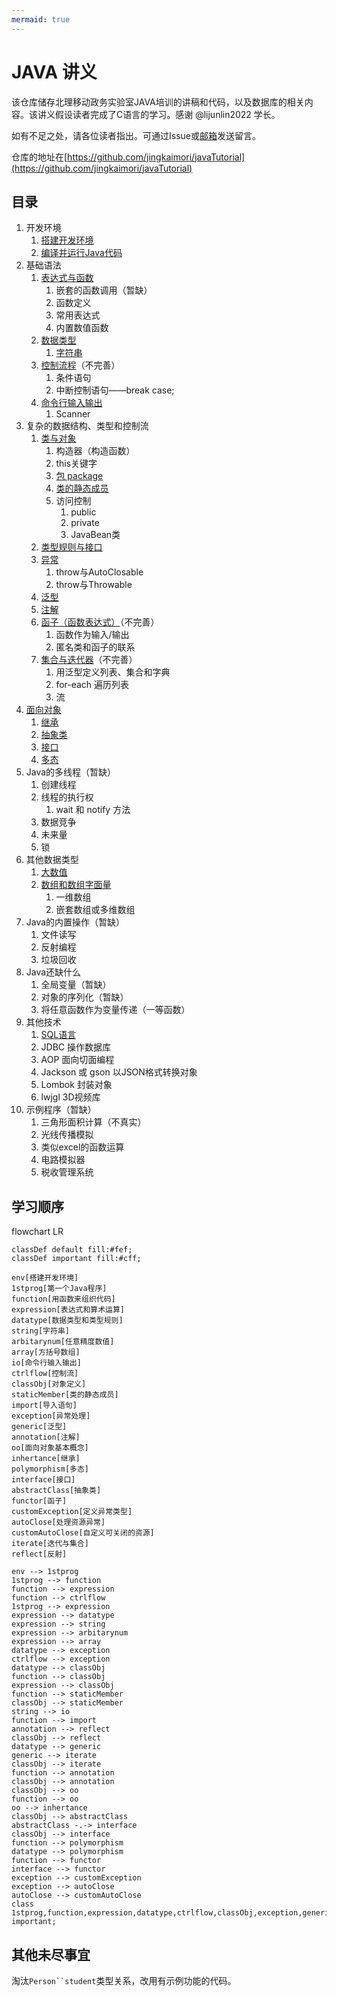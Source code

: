 ```yaml
---
mermaid: true
---
```

# JAVA 讲义

该仓库储存北理移动政务实验室JAVA培训的讲稿和代码，以及数据库的相关内容。该讲义假设读者完成了C语言的学习。感谢 @lijunlin2022 学长。

如有不足之处，请各位读者指出。可通过Issue或[邮箱](mailto:jingkaimori@gmail.com)发送留言。

仓库的地址在[https://github.com/jingkaimori/javaTutorial](https://github.com/jingkaimori/javaTutorial)

## 目录
1. 开发环境
    1. [搭建开发环境](./开发环境/开发环境.md)
    2. [编译并运行Java代码](./开发环境/第一个Java程序.md)
2. 基础语法
    1. [表达式与函数](./基础语法/02_表达式和函数.md)
        1. 嵌套的函数调用（暂缺）
        2. 函数定义
        3. 常用表达式
        4. 内置数值函数
    2. [数据类型](./基础语法/01_数据类型.md)
        1. [字符串](./基础语法/03_字符串.md)
    3. [控制流程](./基础语法/04_控制流程.md)（不完善）
        1. 条件语句
        2. 中断控制语句——break case;
    4. [命令行输入输出](./基础语法/05_输入输出.md)
        1. Scanner
3. 复杂的数据结构、类型和控制流
    1. [类与对象](./类型与对象/01_类与对象.md)
        1. 构造器（构造函数）
        2. this关键字
        3. [包 package](./类型与对象/02_package和import.md)
        4. [类的静态成员](./类型与对象/05_类的静态成员.md)
        5. 访问控制
            1. public
            2. private
            3. JavaBean类
    2. [类型规则与接口](./类型与对象/03_接口初步.md)
    3. [异常](./类型与对象/04_异常.md)
        1. throw与AutoClosable
        2. throw与Throwable
    4. [泛型](./类型与对象/08_泛型.md)
    5. [注解](./类型与对象/09_注解.md)
    6. [函子（函数表达式）](./类型与对象/10_函子.md)（不完善）
        1. 函数作为输入/输出
        2. 匿名类和函子的联系
    7. [集合与迭代器](./类型与对象/11_容器与集合.md)（不完善）
        1. 用泛型定义列表、集合和字典
        2. for-each 遍历列表
        3. 流
4. [面向对象](./面向对象/01_什么是面向对象.md)
    1. [继承](./面向对象/03_继承.md)
    2. [抽象类](./面向对象/06_抽象类.md)
    3. [接口](./面向对象/07_接口.md)
    4. [多态](./面向对象/05_多态.md)
5. Java的多线程（暂缺）
    1. 创建线程
    2. 线程的执行权
        1. wait 和 notify 方法
    3. 数据竞争
    4. 未来量
    5. 锁
6. 其他数据类型
    1. [大数值](./其他数据类型/01_大数值.md)
    2. [数组和数组字面量](./其他数据类型/02_数组.md)
        1. 一维数组
        2. 嵌套数组或多维数组
7. Java的内置操作（暂缺）
    1. 文件读写
    2. 反射编程
    3. 垃圾回收
8. Java还缺什么
    1. 全局变量（暂缺）
    2. 对象的序列化（暂缺）
    3. 将任意函数作为变量传递（一等函数）
9. 其他技术 
    1. [SQL语言](./数据库基本知识/SQL.md)
    1. JDBC 操作数据库
    2. AOP 面向切面编程
    3. Jackson 或 gson 以JSON格式转换对象
    4. Lombok 封装对象
    5. lwjgl 3D视频库
10. 示例程序（暂缺）
    1. 三角形面积计算（不真实）
    1. 光线传播模拟
    2. 类似excel的函数运算
    4. 电路模拟器
    5. 税收管理系统

## 学习顺序

<div class="mermaid">
flowchart LR

    classDef default fill:#fef;
    classDef important fill:#cff;

    env[搭建开发环境]
    1stprog[第一个Java程序]
    function[用函数来组织代码]
    expression[表达式和算术运算]
    datatype[数据类型和类型规则]
    string[字符串]
    arbitarynum[任意精度数值]
    array[方括号数组]
    io[命令行输入输出]
    ctrlflow[控制流]
    classObj[对象定义]
    staticMember[类的静态成员]
    import[导入语句]
    exception[异常处理]
    generic[泛型]
    annotation[注解]
    oo[面向对象基本概念]
    inhertance[继承]
    polymorphism[多态]
    interface[接口]
    abstractClass[抽象类]
    functor[函子]
    customException[定义异常类型]
    autoClose[处理资源异常]
    customAutoClose[自定义可关闭的资源]
    iterate[迭代与集合]
    reflect[反射]

    env --> 1stprog
    1stprog --> function
    function --> expression
    function --> ctrlflow
    1stprog --> expression
    expression --> datatype
    expression --> string
    expression --> arbitarynum
    expression --> array
    datatype --> exception
    ctrlflow --> exception
    datatype --> classObj
    function --> classObj
    expression --> classObj
    function --> staticMember
    classObj --> staticMember
    string --> io
    function --> import
    annotation --> reflect
    classObj --> reflect
    datatype --> generic
    generic --> iterate
    classObj --> iterate
    function --> annotation
    classObj --> annotation
    classObj --> oo
    function --> oo
    oo --> inhertance
    classObj --> abstractClass
    abstractClass -.-> interface
    classObj --> interface
    function --> polymorphism
    datatype --> polymorphism
    function --> functor
    interface --> functor
    exception --> customException
    exception --> autoClose
    autoClose --> customAutoClose
    class 1stprog,function,expression,datatype,ctrlflow,classObj,exception,generic,interface,functor,iterate important;
</div>

## 其他未尽事宜

淘汰`Person``student`类型关系，改用有示例功能的代码。